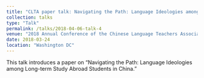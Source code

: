 ```yaml
---
title: "CLTA paper talk: Navigating the Path: Language Ideologies among Long-term Study Abroad Students in China"
collection: talks
type: "Talk"
permalink: /talks/2018-04-06-talk-4
venue: "2018 Annual Conference of the Chinese Language Teachers Association"
date: 2018-03-24
location: "Washington DC"
---
```


This talk introduces a paper on “Navigating the Path: Language Ideologies among Long-term Study Abroad Students in China.”
